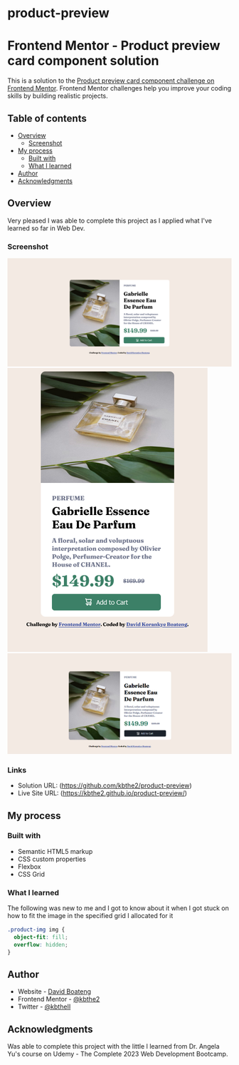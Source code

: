 # product-preview
# Frontend Mentor - Product preview card component solution

This is a solution to the [Product preview card component challenge on Frontend Mentor](https://www.frontendmentor.io/challenges/product-preview-card-component-GO7UmttRfa). Frontend Mentor challenges help you improve your coding skills by building realistic projects. 

## Table of contents

- [Overview](#overview)
  - [Screenshot](#screenshot)
- [My process](#my-process)
  - [Built with](#built-with)
  - [What I learned](#what-i-learned)
- [Author](#author)
- [Acknowledgments](#acknowledgments)

## Overview
Very pleased I was able to complete this project as I applied what I've learned so far in Web Dev.

### Screenshot

![](./design/Screenshot%202023-07-18%20at%2009-26-07%20Frontend%20Mentor%20Product%20preview%20card%20component.png)
![](./design/Screenshot%202023-07-18%20at%2009-26-51%20Frontend%20Mentor%20Product%20preview%20card%20component.png)
![](./design/Screenshot%202023-07-18%20at%2009-27-25%20Frontend%20Mentor%20Product%20preview%20card.png)


### Links

- Solution URL: (https://github.com/kbthe2/product-preview)
- Live Site URL: (https://kbthe2.github.io/product-preview/)

## My process

### Built with

- Semantic HTML5 markup
- CSS custom properties
- Flexbox
- CSS Grid

### What I learned

The following was new to me and I got to know about it when I got stuck on how to fit the image in the specified grid I allocated for it

```css
.product-img img { 
  object-fit: fill;
  overflow: hidden;
}
```

## Author

- Website - [David Boateng](https://linktr.ee/kbthe2)
- Frontend Mentor - [@kbthe2](https://www.frontendmentor.io/profile/kbthe2)
- Twitter - [@kbtheII](https://twitter.com/kbtheII)

## Acknowledgments

Was able to complete this project with the little I learned from Dr. Angela Yu's course on Udemy - The Complete 2023 Web Development Bootcamp.
